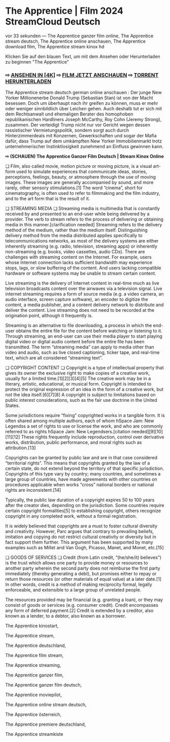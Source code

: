 # The Apprentice | Film 2024 StreamCloud Deutsch
vor 33 sekunden — The Apprentice ganzer film online, The Apprentice stream deutsch, The Apprentice online anschauen, The Apprentice download film, The Apprentice stream kinox hd

Klicken Sie auf den blauen Text, um mit dem Ansehen oder Herunterladen zu beginnen "The Apprentice"

### ⇨ [ANSEHEN IN [4K]](https://t.co/4ZjLvlMM8c) ⇨ [FILM JETZT ANSCHAUEN](https://t.co/4ZjLvlMM8c) ⇨ [TORRENT HERUNTERLADEN](https://t.co/4ZjLvlMM8c)

The Apprentice stream deutsch german online anschauen : Der junge New Yorker Millionenerbe Donald Trump (Sebastian Stan) ist von der Macht besessen. Doch um überhaupt nach ihr greifen zu können, muss er mehr oder weniger sinnbildlich über Leichen gehen. Auch deshalb tut er sich mit dem Rechtsanwalt und ehemaligen Berater des homophoben republikanischen Hardliners Joseph McCarthy, Roy Cohn (Jeremy Strong), zusammen. Der verteidigt Trump nicht nur vor Gericht wegen dessen rassistischer Vermietungspolitik, sondern sorgt auch durch Hinterzimmerdeals mit Konzernen, Gewerkschaften und sogar der Mafia dafür, dass Trump auf dem umkämpften New Yorker Immobilienmarkt trotz unternehmerischer Instinktlosigkeit zunehmend an Einfluss gewinnen kann.

**⇨ (SCHAUEN) The Apprentice Ganzer Film Deutsch | Stream Kinox Online**

❏ Film, also called movie, motion picture or moving picture, is a visual art-form used to simulate experiences that communicate ideas, stories, perceptions, feelings, beauty, or atmosphere through the use of moving images. These images are generally accompanied by sound, and more rarely, other sensory stimulations.[1] The word “cinema”, short for cinematography, is often used to refer to filmmaking and the film industry, and to the art form that is the result of it.

❏ STREAMING MEDIA ❏
Streaming media is multimedia that is constantly received by and presented to an end-user while being delivered by a provider. The verb to stream refers to the process of delivering or obtaining media in this manner.[clarification needed] Streaming refers to the delivery method of the medium, rather than the medium itself. Distinguishing delivery method from the media distributed applies specifically to telecommunications networks, as most of the delivery systems are either inherently streaming (e.g. radio, television, streaming apps) or inherently non-streaming (e.g. books, video cassettes, audio CDs). There are challenges with streaming content on the Internet. For example, users whose Internet connection lacks sufficient bandwidth may experience stops, lags, or slow buffering of the content. And users lacking compatible hardware or software systems may be unable to stream certain content.

Live streaming is the delivery of Internet content in real-time much as live television broadcasts content over the airwaves via a television signal. Live internet streaming requires a form of source media (e.g. a video camera, an audio interface, screen capture software), an encoder to digitize the content, a media publisher, and a content delivery network to distribute and deliver the content. Live streaming does not need to be recorded at the origination point, although it frequently is.

Streaming is an alternative to file downloading, a process in which the end-user obtains the entire file for the content before watching or listening to it. Through streaming, an end-user can use their media player to start playing digital video or digital audio content before the entire file has been transmitted. The term “streaming media” can apply to media other than video and audio, such as live closed captioning, ticker tape, and real-time text, which are all considered “streaming text”.

❏ COPYRIGHT CONTENT ❏
Copyright is a type of intellectual property that gives its owner the exclusive right to make copies of a creative work, usually for a limited time.[1][2][3][4][5] The creative work may be in a literary, artistic, educational, or musical form. Copyright is intended to protect the original expression of an idea in the form of a creative work, but not the idea itself.[6][7][8] A copyright is subject to limitations based on public interest considerations, such as the fair use doctrine in the United States.

Some jurisdictions require “fixing” copyrighted works in a tangible form. It is often shared among multiple authors, each of whom hSpace Jam: New Legendss a set of rights to use or license the work, and who are commonly referred to as rights hSpace Jam: New Legendsers.[citation needed][9][10][11][12] These rights frequently include reproduction, control over derivative works, distribution, public performance, and moral rights such as attribution.[13]

Copyrights can be granted by public law and are in that case considered “territorial rights”. This means that copyrights granted by the law of a certain state, do not extend beyond the territory of that specific jurisdiction. Copyrights of this type vary by country; many countries, and sometimes a large group of countries, have made agreements with other countries on procedures applicable when works “cross” national borders or national rights are inconsistent.[14]

Typically, the public law duration of a copyright expires 50 to 100 years after the creator dies, depending on the jurisdiction. Some countries require certain copyright formalities[5] to establishing copyright, others recognize copyright in any completed work, without a formal registration.

It is widely believed that copyrights are a must to foster cultural diversity and creativity. However, Parc argues that contrary to prevailing beliefs, imitation and copying do not restrict cultural creativity or diversity but in fact support them further. This argument has been supported by many examples such as Millet and Van Gogh, Picasso, Manet, and Monet, etc.[15]

❏ GOODS OF SERVICES ❏
Credit (from Latin credit, “(he/she/it) believes”) is the trust which allows one party to provide money or resources to another party wherein the second party does not reimburse the first party immediately (thereby generating a debt), but promises either to repay or return those resources (or other materials of equal value) at a later date.[1] In other words, credit is a method of making reciprocity formal, legally enforceable, and extensible to a large group of unrelated people.

The resources provided may be financial (e.g. granting a loan), or they may consist of goods or services (e.g. consumer credit). Credit encompasses any form of deferred payment.[2] Credit is extended by a creditor, also known as a lender, to a debtor, also known as a borrower.

The Apprentice kinostart, 

The Apprentice stream, 

The Apprentice deutschland, 

The Apprentice film stream, 

The Apprentice streaming, 

The Apprentice ganzer film, 

The Apprentice ganzer film deutsch, 

The Apprentice moviepilot, 

The Apprentice online stream deutsch, 

The Apprentice österreich, 

The Apprentice premiere deutschland, 

The Apprentice streamkiste
